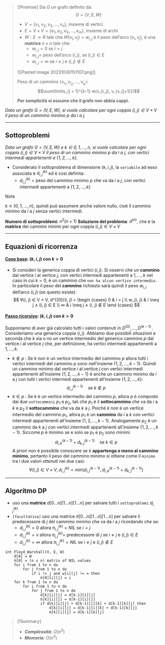 >[!Premise]
>Sia $G$ un grafo definito da:
>$$G = (V, E, W)$$
>- $V = \{v_1, v_2, v_3, …, v_n\}$, insieme di vertici
>- $E = V × V = \{e_1, e_2, e_3, …, e_m\}$, insieme di archi
>- $W : E \rightarrow R$ tale che $W(v_i ,v_j) = w_{i,j}$ è il peso dell’arco $(v_i ,v_j)$, è una **matrice** $n×n$ tale che:
>	- $w_{i,j} = 0$ se $i = j$
>	- $w_{i,j} =$ peso dell’arco $(i,j)$, se $(i,j) ∈ E$
>	- $w_{i,j} = ∞$ se $i \neq j$ e $(i,j) ∉ E$
>
>![[Pasted image 20231030151107.png]]
>
>Peso di un cammino $⟨v_{i_1}, v_{i_2}, ..., v_{i_k}⟩$:
>$$\sum\limits_{j = 1}^{k-1} w(v_{i_j}, v_{v_{j+1}})$$
>
>**Per semplicità si assume che il grafo non abbia cappi.**

*Dato un grafo $G = (V, E, W)$, si vuole calcolare per ogni coppia $(i, j) ∈ V × V$ il peso di un cammino minimo $p$ da $i$ a $j$.* 

---
## Sottoproblemi

*Dato un grafo $G = (V, E, W)$ e $k ∈ {0, 1, . . . , n}$, si vuole calcolare per ogni coppia $(i, j) ∈ V × V$ il peso di un cammino minimo $p$ da $i$ a $j$, con vertici intermedi appartenenti a $\{1, 2, . . . , k\}$.* 

- Considerato il sottoproblema di dimensione $(k, i, j)$, la `variabile` ad esso associata è $d^{(k)}_{i, j}$   ed è così definita:
	- $d^{(k)}_{i, j}$ = peso del cammino minimo $p$ che va da $i$ a $j$, con vertici intermedi appartenenti a $\{1, 2, . . . , k\}$

>[!Note]
>$k ∊ \{0, 1, …, n\}$, quindi può assumere anche valore nullo, cioè il cammino minimo da $i$ a $j$ senza vertici intermedi.

**Numero di sottoproblemi**: $n^2(n+1)$
**Soluzione del problema**: $d^{(n)}$, che è la **matrice** dei cammini minimi per ogni coppia $(i, j) ∈ V × V$

---
## Equazioni di ricorrenza
#### <u>**Caso base**</u>: $(k, i, j)$ con $k = 0$
- Si consideri la generica coppia di vertici $(i, j)$. Si osservi che un **cammino** dal vertice $i$ al vertice $j$, con vertici intermedi appartenenti a ${1, . . . , k}$ nel caso in cui $k = 0$, è un cammino che `non ha alcun vertice intermedio.`
	In particolare il peso del **cammino** richiesto sarà quindi il peso $w_{i,j}$ dell’arco $(i, j)$ (se questo esiste):
$$
∀(i, j) ∈ V × V, d^{(0)}(i, j) = 
\begin {cases}
0 & i = j \\
w_{i, j} & i \neq j ∧ (i, j) ∈ E \\
∞ & i \neq j ∧ (i, j) ∉ E
\end {cases}
$$

#### <u>**Passo ricorsivo**</u>: $(k, i, j)$ con $k > 0$
Supponiamo di aver già calcolato tutti i valori contenuti in $D^{(0)}, . . . , D^{(k−1)}$ . Consideriamo una generica coppia $(i, j)$. Abbiamo due possibili situazioni a seconda che $k$ sia o no un vertice intermedio del generico cammino $p$ dal vertice $i$ al vertice $j$ che, per definizione, ha vertici intermedi appartenenti a ${1, . . . , k}$.
- $k ∉ p$ :
	Se $k$ non è un vertice intermedio del cammino $p$ allora tutti i vertici intermedi del cammino $p$ sono nell’insieme $\{1, 2, . . . , k − 1\}$. Quindi un cammino minimo dal vertice $i$ al vertice $j$ con vertici intermedi appartenenti all’insieme $\{1, 2, . . . , k − 1\}$ è anche un cammino minimo da $i$ a $j$ con tutti i vertici intermedi appartenenti all’insieme $\{1, 2, . . . , k\}$: $$d^{(k−1)}_{i, j} \quad\text{se }  k ∉ p$$
- $k ∈ p$ :
	Se $k$ è un vertice intermedio del cammino $p$, allora $p$ è composto dai due `sottocammini` $p_1$ e $p_2$, tali che $p_1$ è il **sottocammino** che va da $i$ a $k$ e $p_2$ il **sottocammino** che va da $k$ a $j$.
	Poichè $k$ non è un vertice intermedio del cammino $p_1$, allora $p_1$ è un **cammino** da $i$ a $k$ con vertici intermedi appartenenti all’insieme $\{1, 2, . . . , k − 1\}$. 
	Analogamente $p_2$ è un cammino da $k$ a $j$ con vertici intermedi appartenenti all’insieme $\{1, 2, . . . , k −1\}$.
	Siccome $p$ è minimo se e solo se $p_1$ e $p_2$ sono minimi: $$d^{(k−1)}_{i, k} + d^{(k−1)}_{k, j} \quad\text{se }  k ∈ p$$
A priori non è possibile conoscere se $k$ **appartenga o meno al cammino minimo**, pertanto il peso del cammino minimo si ottiene come il `minimo` tra i due valori ottenuti nei due casi: $$∀ (i, j) ∈ V × V, d^{(k)}_{i, j} = min({d^{(k−1)}_{i, j}, d^{(k−1)}_{i, k} + d^{(k−1)}_{k, j}})$$
---
## Algoritmo DP

- uso una **matrice** $d[0...n][1...n][1...n]$ per salvare tutti i `sottoproblemi` $d^{(k)}_{i,j}$
- `[facoltativa]` uso una matrice $π[0...n][1...n][1...n]$ per salvare il predecessore di $j$ del cammino minimo che va da $i$ a $j$ ricordando che se:
	- $d^{(k)}_{i, j} = 0$ allora $π^{(k)}_{i, j} = NIL$ se $i = j$
	- $d^{(k)}_{i, j} = v$ allora $π^{(k)}_{i, j} =$ predecessore di $j$ se $i ≠ j$ e $(i,j) ∈ E$
	- $d^{(k)}_{i, j} = ∞$ allora $π^{(k)}_{i, j} = NIL$ se $i ≠ j$ e $(i,j) ∉ E$

``` Pseudocodice TI:"Floyd_Warshall" "FOLD"
int Floyd_Warshall(V, E, W) 
	d[0] = W
	π[0] = (n x n) matrix of NIL values
	for i from 1 to n do
		for j from 1 to n do
			if i != j and w[i][j] != ∞ then
				π[0][i][j] = i
	for k from 1 to n do
		for i from 1 to n do
			for j from 1 to n do
				d[k][i][j] = d[k-1][i][j]
				π[k][i][j] = π[k-1][i][j]
				if d[k][i][j] > d[k-1][i][k] + d[k-1][k][j] then
					d[k][i][j] = d[k-1][i][k] + d[k-1][k][j]
					π[k][i][j] = d[k-1][k][j]
```

> [!Summary]
> - ***Complessità***: $O(n^3)$
> - ***Memoria***: $O(n^3)$